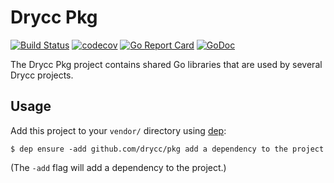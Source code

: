 # Drycc Pkg

[![Build Status](https://woodpecker.drycc.cc/api/badges/drycc/pkg/status.svg)](https://woodpecker.drycc.cc/drycc/pkg)
[![codecov](https://codecov.io/gh/drycc/pkg/branch/main/graph/badge.svg)](https://codecov.io/gh/drycc/pkg)
[![Go Report Card](https://goreportcard.com/badge/github.com/drycc/pkg)](https://goreportcard.com/report/github.com/drycc/pkg)
[![GoDoc](https://godoc.org/github.com/drycc/pkg?status.svg)](https://godoc.org/github.com/drycc/pkg)

The Drycc Pkg project contains shared Go libraries that are used by
several Drycc projects.

## Usage

Add this project to your `vendor/` directory using
[dep](https://github.com/golang/dep):

```
$ dep ensure -add github.com/drycc/pkg add a dependency to the project
```

(The `-add` flag will add a dependency to the project.)
